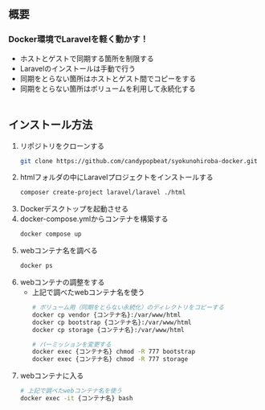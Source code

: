 ## 概要
### Docker環境でLaravelを軽く動かす！
- ホストとゲストで同期する箇所を制限する
- Laravelのインストールは手動で行う
- 同期をとらない箇所はホストとゲスト間でコピーをする
- 同期をとらない箇所はボリュームを利用して永続化する
<br><br>

## インストール方法
1. リポジトリをクローンする
   ```bash
   git clone https://github.com/candypopbeat/syokunohiroba-docker.git
   ```
1. htmlフォルダの中にLaravelプロジェクトをインストールする
   ```bash
   composer create-project laravel/laravel ./html
   ```
1. Dockerデスクトップを起動させる
2. docker-compose.ymlからコンテナを構築する
   ```bash
   docker compose up
   ```
1. webコンテナ名を調べる
   ```bash
   docker ps
   ```
1. webコンテナの調整をする
   - 上記で調べたwebコンテナ名を使う
      ```bash
      # ボリューム用（同期をとらない永続化）のディレクトリをコピーする
      docker cp vendor {コンテナ名}:/var/www/html
      docker cp bootstrap {コンテナ名}:/var/www/html
      docker cp storage {コンテナ名}:/var/www/html

      # パーミッションを変更する
      docker exec {コンテナ名} chmod -R 777 bootstrap
      docker exec {コンテナ名} chmod -R 777 storage
      ```
2. webコンテナに入る
   ```bash
   # 上記で調べたwebコンテナ名を使う
   docker exec -it {コンテナ名} bash
   ```
<br><br>